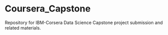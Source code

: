 # Coursera_Capstone
Repository for IBM-Corsera Data Science Capstone project submission and related materials.
